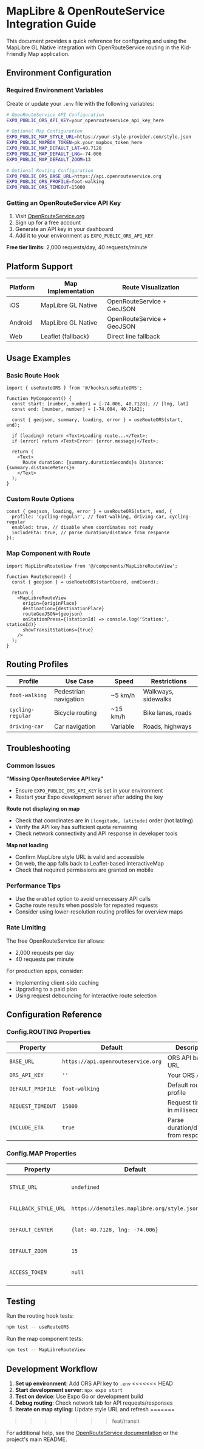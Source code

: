 # MapLibre & OpenRouteService Integration Guide

This document provides a quick reference for configuring and using the MapLibre GL Native integration with OpenRouteService routing in the Kid-Friendly Map application.

## Environment Configuration

### Required Environment Variables

Create or update your `.env` file with the following variables:

```bash
# OpenRouteService API Configuration
EXPO_PUBLIC_ORS_API_KEY=your_openrouteservice_api_key_here

# Optional Map Configuration
EXPO_PUBLIC_MAP_STYLE_URL=https://your-style-provider.com/style.json
EXPO_PUBLIC_MAPBOX_TOKEN=pk.your_mapbox_token_here
EXPO_PUBLIC_MAP_DEFAULT_LAT=40.7128
EXPO_PUBLIC_MAP_DEFAULT_LNG=-74.006
EXPO_PUBLIC_MAP_DEFAULT_ZOOM=13

# Optional Routing Configuration
EXPO_PUBLIC_ORS_BASE_URL=https://api.openrouteservice.org
EXPO_PUBLIC_ORS_PROFILE=foot-walking
EXPO_PUBLIC_ORS_TIMEOUT=15000
```

### Getting an OpenRouteService API Key

1. Visit [OpenRouteService.org](https://openrouteservice.org/)
2. Sign up for a free account
3. Generate an API key in your dashboard
4. Add it to your environment as `EXPO_PUBLIC_ORS_API_KEY`

**Free tier limits:** 2,000 requests/day, 40 requests/minute

## Platform Support

| Platform | Map Implementation | Route Visualization        |
| -------- | ------------------ | -------------------------- |
| iOS      | MapLibre GL Native | OpenRouteService + GeoJSON |
| Android  | MapLibre GL Native | OpenRouteService + GeoJSON |
| Web      | Leaflet (fallback) | Direct line fallback       |

## Usage Examples

### Basic Route Hook

```tsx
import { useRouteORS } from '@/hooks/useRouteORS';

function MyComponent() {
  const start: [number, number] = [-74.006, 40.7128]; // [lng, lat]
  const end: [number, number] = [-74.004, 40.7142];

  const { geojson, summary, loading, error } = useRouteORS(start, end);

  if (loading) return <Text>Loading route...</Text>;
  if (error) return <Text>Error: {error.message}</Text>;

  return (
    <Text>
      Route duration: {summary.durationSeconds}s Distance: {summary.distanceMeters}m
    </Text>
  );
}
```

### Custom Route Options

```tsx
const { geojson, loading, error } = useRouteORS(start, end, {
  profile: 'cycling-regular', // foot-walking, driving-car, cycling-regular
  enabled: true, // disable when coordinates not ready
  includeEta: true, // parse duration/distance from response
});
```

### Map Component with Route

```tsx
import MapLibreRouteView from '@/components/MapLibreRouteView';

function RouteScreen() {
  const { geojson } = useRouteORS(startCoord, endCoord);

  return (
    <MapLibreRouteView
      origin={originPlace}
      destination={destinationPlace}
      routeGeoJSON={geojson}
      onStationPress={(stationId) => console.log('Station:', stationId)}
      showTransitStations={true}
    />
  );
}
```

## Routing Profiles

| Profile           | Use Case              | Speed    | Restrictions        |
| ----------------- | --------------------- | -------- | ------------------- |
| `foot-walking`    | Pedestrian navigation | ~5 km/h  | Walkways, sidewalks |
| `cycling-regular` | Bicycle routing       | ~15 km/h | Bike lanes, roads   |
| `driving-car`     | Car navigation        | Variable | Roads, highways     |

## Troubleshooting

### Common Issues

**"Missing OpenRouteService API key"**

- Ensure `EXPO_PUBLIC_ORS_API_KEY` is set in your environment
- Restart your Expo development server after adding the key

**Route not displaying on map**

- Check that coordinates are in `[longitude, latitude]` order (not lat/lng)
- Verify the API key has sufficient quota remaining
- Check network connectivity and API response in developer tools

**Map not loading**

- Confirm MapLibre style URL is valid and accessible
- On web, the app falls back to Leaflet-based InteractiveMap
- Check that required permissions are granted on mobile

### Performance Tips

- Use the `enabled` option to avoid unnecessary API calls
- Cache route results when possible for repeated requests
- Consider using lower-resolution routing profiles for overview maps

### Rate Limiting

The free OpenRouteService tier allows:

- 2,000 requests per day
- 40 requests per minute

For production apps, consider:

- Implementing client-side caching
- Upgrading to a paid plan
- Using request debouncing for interactive route selection

## Configuration Reference

### Config.ROUTING Properties

| Property          | Default                            | Description                            |
| ----------------- | ---------------------------------- | -------------------------------------- |
| `BASE_URL`        | `https://api.openrouteservice.org` | ORS API base URL                       |
| `ORS_API_KEY`     | `''`                               | Your ORS API key                       |
| `DEFAULT_PROFILE` | `foot-walking`                     | Default routing profile                |
| `REQUEST_TIMEOUT` | `15000`                            | Request timeout in milliseconds        |
| `INCLUDE_ETA`     | `true`                             | Parse duration/distance from responses |

### Config.MAP Properties

| Property             | Default                                     | Description              |
| -------------------- | ------------------------------------------- | ------------------------ |
| `STYLE_URL`          | `undefined`                                 | Custom map style URL     |
| `FALLBACK_STYLE_URL` | `https://demotiles.maplibre.org/style.json` | Default style            |
| `DEFAULT_CENTER`     | `{lat: 40.7128, lng: -74.006}`              | Default map center (NYC) |
| `DEFAULT_ZOOM`       | `15`                                        | Default zoom level       |
| `ACCESS_TOKEN`       | `null`                                      | Optional Mapbox token    |

## Testing

Run the routing hook tests:

```bash
npm test -- useRouteORS
```

Run the map component tests:

```bash
npm test -- MapLibreRouteView
```

## Development Workflow

1. **Set up environment**: Add ORS API key to `.env`
<<<<<<< HEAD
2. **Start development server**: `npx expo start`
3. **Test on device**: Use Expo Go or development build
4. **Debug routing**: Check network tab for API requests/responses
5. **Iterate on map styling**: Update style URL and refresh
=======
>>>>>>> feat/transit

For additional help, see the [OpenRouteService documentation](https://openrouteservice.org/dev/#/api-docs) or the project's main README.
